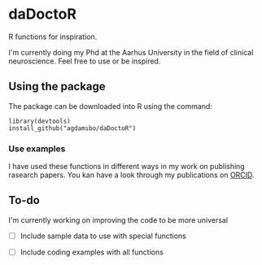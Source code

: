 # daDoctoR
R functions for inspiration.

I'm currently doing my Phd at the Aarhus University in the field of clinical neuroscience. Feel free to use or be inspired.

## Using the package
The package can be downloaded into R using the command:
```
library(devtools)
install_github("agdamsbo/daDoctoR")
```
### Use examples
I have used these functions in different ways in my work on publishing rasearch papers. You kan have a look through my publications on [ORCID](https://orcid.org/0000-0002-7559-1154).

## To-do
I'm currently working on improving the code to be more universal
- [ ] Include sample data to use with special functions
- [ ] Include coding examples with all functions

